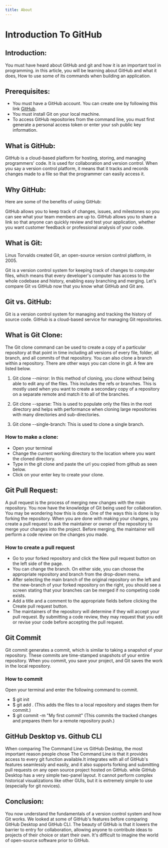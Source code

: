 ```yaml
---
title: About
---
```

  # Introduction To GitHub

## Introduction:

You must have heard about GitHub and git and how it is an important tool in programming. in this article, you will be learning about GitHub and what it does, How to use some of its commands when building an application.

## Prerequisites: 
- You must have a GitHub account. You can create one by following this link [GitHub](https://github.com/). 
- You must install Git on your local machine.
- To access GitHub repositories from the command line, you must first generate a personal access token or enter your ssh public key information.





<!-- ![Maldives Beach](https://images.unsplash.com/photo-1602002418816-5c0aeef426aa?ixlib=rb-1.2.1&ixid=MnwxMjA3fDB8MHxwaG90by1wYWdlfHx8fGVufDB8fHx8&auto=format&fit=crop&w=2874&q=80)



[A link example](https://www.markdowntutorial.com/) -->

## What is GitHub:

GitHub is a cloud-based platform for hosting, storing, and managing programmers' code. It is used for collaboration and version control. When you say a version control platform, it means that it tracks and records changes made to a file so that the programmer can easily access it.

## Why GitHub:

Here are some of the benefits of using GitHub:

GitHub allows you to keep track of changes, issues, and milestones so you can see what your team members are up to.
GitHub allows you to share a link so that anyone can quickly review and test your application, whether you want customer feedback or professional analysis of your code.

## What is Git:

Linus Torvalds created Git, an open-source version control platform, in 2005.

Git is a version control system for keeping track of changes to computer files, which means that every developer's computer has access to the whole codebase and history, enabling easy branching and merging. Let's compare Git vs GitHub now that you know what GitHub and Git are.

## Git vs. GitHub:

Git is a version control system for managing and tracking the history of source code. GitHub is a cloud-based service for managing Git repositories.

## What is Git Clone:

The Git clone command can be used to create a copy of a particular repository at that point in time including all versions of every file, folder, all branch, and all commits of that repository. You can also clone a branch within a repository. There are other ways you can clone in git. A few are listed below.

1. Git clone --mirror: In this method of cloning, you clone without being able to edit any of the files. This includes the refs or branches. This is mostly used when you want to create a secondary copy of a repository on a separate remote and match it to all of the branches.

2. Git clone --sparse: This is used to populate only the files in the root directory and helps with performance when cloning large repositories with many directories and sub-directories. 

3. Git clone --single-branch: This is used to clone a single branch.
  
  ### How to make a clone:
  - Open your terminal
  - Change the current working directory to the location where you want the cloned directory.
  - Type in the git clone and paste the url you copied from github as seen below.
  - Click on your enter key to create your clone.

## Git Pull Request:
A pull request is the process of merging new changes with the main repository.
You now have the knowledge of Git being used for collaboration. You may be wondering how this is done. One of the ways this is done is by forking the repository. When you are done with making your changes, you create a pull request to ask the maintainer or owner of the repository to merge your changes into the project. Before merging, the maintainer will perform a code review on the changes you made.

### How to create a pull request
- Go to your forked repository and click the New pull request button on the left side of the page. 
- You can change the branch. On either side, you can choose the appropriate repository and branch from the drop-down menu.
- After selecting the main branch of the original repository on the left and the new-branch of your forked repository on the right, you should see a screen stating that your branches can be merged if no competing code exists. 
- Add a title and a comment to the appropriate fields before clicking the Create pull request button.
-  The maintainers of the repository will determine if they will accept your pull request. By submitting a code review, they may request that you edit or revise your code before accepting the pull request.
  
  ## Git Commit
  Git commit generates a commit, which is similar to taking a snapshot of your repository. These commits are time-stamped snapshots of your entire repository. When you commit, you save your project, and Git saves the work in the local repository.

  ### How to commit
  Open  your terminal and enter the following command to commit.
  - $ git init
  - $ git add . (This adds the files to a local repository and stages them for commit.)
  - $ git commit -m "My first commit"  (This commits the tracked changes and prepares them for a remote repository push.)

## GitHub Desktop vs. Github CLI
When comparing The Command Line vs GitHub Desktop, the most important reason people chose The Command Line is that it provides access to every git function available.It integrates with all of GitHub's features seamlessly and easily, and it also supports forking and submitting pull requests on any open source project hosted on GitHub. while GitHub Desktop has a very simple two-panel layout. It cannot perform complex historical visualizations like other GUIs, but it is extremely simple to use (especially for git novices).

## Conclusion:
You now understand the fundamentals of a version control system and how Git works. We looked at some of GitHub's features before comparing GitHub Desktop and GitHub CLI.
The beauty of GitHub is that it lowers the barrier to entry for collaboration, allowing anyone to contribute ideas to projects of their choice or start their own. It's difficult to imagine the world of open-source software prior to GitHub.
